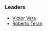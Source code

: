 ### Leaders

* [Victor Vera](mailto:victor.vera@owasp.org)
* [Roberto Teran](mailto:roberto.teranmarin@owasp.org)
